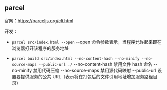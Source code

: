 
## parcel
官网：https://parceljs.org/cli.html

开发：
- `parcel src/index.html --open`
--open 命令参数表示，当程序允许起来即在浏览器打开该程序的服务地址

- `parcel build src/index.html --no-content-hash --no-minify --no-source-maps --public-url ./`
--no-content-hash 禁用文件 hash 命名
--no-minify 禁用代码压缩
--no-source-maps 禁用源代码映射
--public-url 设置要提供服务的公共 URL（表示将在打包后的文件引用地址增加服务路径目录）
